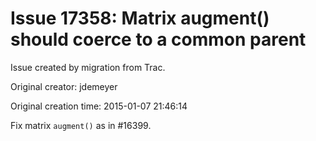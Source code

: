 # Issue 17358: Matrix augment() should coerce to a common parent

Issue created by migration from Trac.

Original creator: jdemeyer

Original creation time: 2015-01-07 21:46:14

Fix matrix `augment()` as in #16399.
